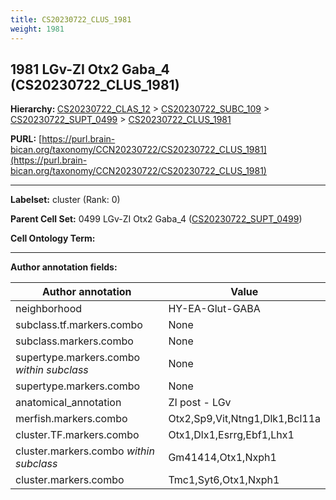 ```yaml
---
title: CS20230722_CLUS_1981
weight: 1981
---
```

## 1981 LGv-ZI Otx2 Gaba_4 (CS20230722_CLUS_1981)
<b>Hierarchy: </b>
[CS20230722_CLAS_12](../CS20230722_CLAS_12) >
[CS20230722_SUBC_109](../CS20230722_SUBC_109) >
[CS20230722_SUPT_0499](../CS20230722_SUPT_0499) >
[CS20230722_CLUS_1981](../CS20230722_CLUS_1981)

**PURL:** [https://purl.brain-bican.org/taxonomy/CCN20230722/CS20230722_CLUS_1981](https://purl.brain-bican.org/taxonomy/CCN20230722/CS20230722_CLUS_1981)

---


**Labelset:** cluster (Rank: 0)

**Parent Cell Set:** 0499 LGv-ZI Otx2 Gaba_4 ([CS20230722_SUPT_0499](../CS20230722_SUPT_0499))



**Cell Ontology Term:** 

[MARKER GENES.]: #


---

[TRANSFERRED ANNOTATIONS.]: #


[AUTHOR ANNOTATION FIELDS.]: #


**Author annotation fields:**

| Author annotation | Value |
|-------------------|-------|
|neighborhood|HY-EA-Glut-GABA|
|subclass.tf.markers.combo|None|
|subclass.markers.combo|None|
|supertype.markers.combo _within subclass_|None|
|supertype.markers.combo|None|
|anatomical_annotation|ZI post - LGv|
|merfish.markers.combo|Otx2,Sp9,Vit,Ntng1,Dlk1,Bcl11a|
|cluster.TF.markers.combo|Otx1,Dlx1,Esrrg,Ebf1,Lhx1|
|cluster.markers.combo _within subclass_|Gm41414,Otx1,Nxph1|
|cluster.markers.combo|Tmc1,Syt6,Otx1,Nxph1|
